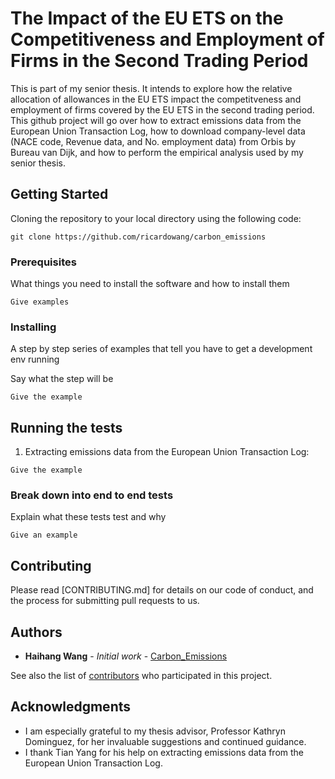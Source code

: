 # The Impact of the EU ETS on the Competitiveness and Employment of Firms in the Second Trading Period

This is part of my senior thesis. It intends to explore how the relative allocation of allowances in the EU ETS impact the competitveness and employment of firms covered by the EU ETS in the second trading period. This github project will go over how to extract emissions data from the European Union Transaction Log, how to download company-level data (NACE code, Revenue data, and No. employment data) from Orbis by Bureau van Dijk, and how to perform the empirical analysis used by my senior thesis. 

## Getting Started

Cloning the repository to your local directory using the following code:

```
git clone https://github.com/ricardowang/carbon_emissions
```

### Prerequisites

What things you need to install the software and how to install them

```
Give examples
```

### Installing

A step by step series of examples that tell you have to get a development env running

Say what the step will be


```
Give the example
```

## Running the tests

1. Extracting emissions data from the European Union Transaction Log: 

```
Give the example
```


### Break down into end to end tests

Explain what these tests test and why

```
Give an example
```

## Contributing

Please read [CONTRIBUTING.md] for details on our code of conduct, and the process for submitting pull requests to us.


## Authors

* **Haihang Wang** - *Initial work* - [Carbon_Emissions](https://github.com/ricardowang/carbon_emissions)

See also the list of [contributors](https://github.com/ricardowang/carbon_emissions/contributors) who participated in this project.


## Acknowledgments

* I am especially grateful to my thesis advisor, Professor Kathryn Dominguez, for her invaluable suggestions and continued guidance.
* I thank Tian Yang for his help on extracting emissions data from the European Union Transaction Log. 


